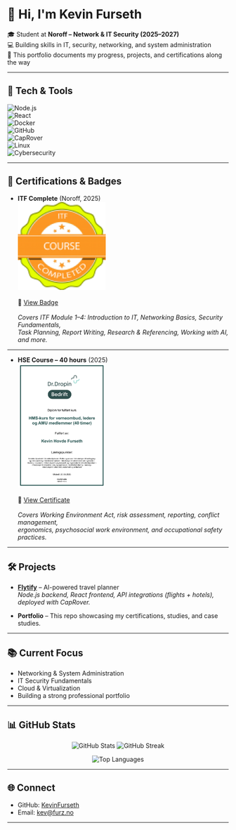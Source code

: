 # 👋 Hi, I'm Kevin Furseth  

🎓 Student at **Noroff – Network & IT Security (2025–2027)**  
💻 Building skills in IT, security, networking, and system administration  
📂 This portfolio documents my progress, projects, and certifications along the way  

---

## 🧰 Tech & Tools  

![Node.js](https://img.shields.io/badge/Node.js-339933?style=for-the-badge&logo=nodedotjs&logoColor=white)  
![React](https://img.shields.io/badge/React-20232a?style=for-the-badge&logo=react&logoColor=61DAFB)  
![Docker](https://img.shields.io/badge/Docker-2496ED?style=for-the-badge&logo=docker&logoColor=white)  
![GitHub](https://img.shields.io/badge/GitHub-181717?style=for-the-badge&logo=github&logoColor=white)  
![CapRover](https://img.shields.io/badge/CapRover-0088cc?style=for-the-badge&logo=digitalocean&logoColor=white)  
![Linux](https://img.shields.io/badge/Linux-FCC624?style=for-the-badge&logo=linux&logoColor=black)  
![Cybersecurity](https://img.shields.io/badge/Cybersecurity-2E3440?style=for-the-badge&logo=protonvpn&logoColor=white)  

---

## 📜 Certifications & Badges  

- **ITF Complete** (Noroff, 2025)  
  <a href="ITF_Complete.png"><img src="ITF_Complete.png" alt="ITF Complete Badge" width="200"></a>  
  <br>
  🔗 [View Badge](ITF_Complete.png)  
  <br>
  *Covers ITF Module 1–4: Introduction to IT, Networking Basics, Security Fundamentals,  
  Task Planning, Report Writing, Research & Referencing, Working with AI, and more.*  

---

- **HSE Course – 40 hours** (2025)  
  <a href="HMS-sertifikat.pdf"><img src="HMS-sertifikat.png" alt="HSE Certificate Preview" width="200"></a>  
  <br>
  🔗 [View Certificate](HMS-sertifikat.pdf)  
  <br>
  *Covers Working Environment Act, risk assessment, reporting, conflict management,  
  ergonomics, psychosocial work environment, and occupational safety practices.*  

---

## 🛠️ Projects  

- **[Flytify](https://github.com/Flytify)** – AI-powered travel planner  
  *Node.js backend, React frontend, API integrations (flights + hotels),  
  deployed with CapRover.*  

- **Portfolio** – This repo showcasing my certifications, studies, and case studies.  

---

## 📚 Current Focus  

- Networking & System Administration  
- IT Security Fundamentals  
- Cloud & Virtualization  
- Building a strong professional portfolio  

---

## 📊 GitHub Stats  

<p align="center">
  <img src="https://github-readme-stats.vercel.app/api?username=KevinFurseth&show_icons=true&theme=tokyonight" alt="GitHub Stats" height="160"/>
  <img src="https://github-readme-streak-stats.herokuapp.com/?user=KevinFurseth&theme=tokyonight" alt="GitHub Streak" height="160"/>
</p>

<p align="center">
  <img src="https://github-readme-stats.vercel.app/api/top-langs/?username=KevinFurseth&layout=compact&theme=tokyonight" alt="Top Languages" height="160"/>
</p>

---

## 🌐 Connect  

- GitHub: [KevinFurseth](https://github.com/KevinFurseth)  
- Email: kev@furz.no  

---
